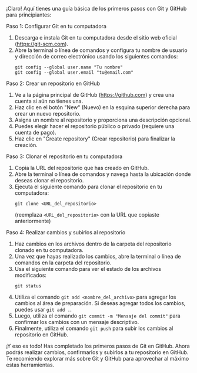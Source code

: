 ¡Claro! Aquí tienes una guía básica de los primeros pasos con Git y GitHub para principiantes:

Paso 1: Configurar Git en tu computadora
1. Descarga e instala Git en tu computadora desde el sitio web oficial (https://git-scm.com).
2. Abre la terminal o línea de comandos y configura tu nombre de usuario y dirección de correo electrónico usando los siguientes comandos:
   ```
   git config --global user.name "Tu nombre"
   git config --global user.email "tu@email.com"
   ```

Paso 2: Crear un repositorio en GitHub
1. Ve a la página principal de GitHub (https://github.com) y crea una cuenta si aún no tienes una.
2. Haz clic en el botón "New" (Nuevo) en la esquina superior derecha para crear un nuevo repositorio.
3. Asigna un nombre al repositorio y proporciona una descripción opcional.
4. Puedes elegir hacer el repositorio público o privado (requiere una cuenta de pago).
5. Haz clic en "Create repository" (Crear repositorio) para finalizar la creación.

Paso 3: Clonar el repositorio en tu computadora
1. Copia la URL del repositorio que has creado en GitHub.
2. Abre la terminal o línea de comandos y navega hasta la ubicación donde deseas clonar el repositorio.
3. Ejecuta el siguiente comando para clonar el repositorio en tu computadora:
   ```
   git clone <URL_del_repositorio>
   ```
   (reemplaza `<URL_del_repositorio>` con la URL que copiaste anteriormente)

Paso 4: Realizar cambios y subirlos al repositorio
1. Haz cambios en los archivos dentro de la carpeta del repositorio clonado en tu computadora.
2. Una vez que hayas realizado los cambios, abre la terminal o línea de comandos en la carpeta del repositorio.
3. Usa el siguiente comando para ver el estado de los archivos modificados:
   ```
   git status
   ```
4. Utiliza el comando `git add <nombre_del_archivo>` para agregar los cambios al área de preparación. Si deseas agregar todos los cambios, puedes usar `git add .`.
5. Luego, utiliza el comando `git commit -m "Mensaje del commit"` para confirmar los cambios con un mensaje descriptivo.
6. Finalmente, utiliza el comando `git push` para subir los cambios al repositorio en GitHub.

¡Y eso es todo! Has completado los primeros pasos de Git en GitHub. Ahora podrás realizar cambios, confirmarlos y subirlos a tu repositorio en GitHub. Te recomiendo explorar más sobre Git y GitHub para aprovechar al máximo estas herramientas.